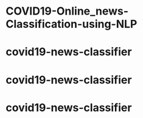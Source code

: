 # COVID19-Online_news-Classification-using-NLP
# covid19-news-classifier
# covid19-news-classifier
# covid19-news-classifier
